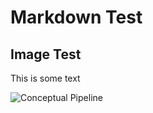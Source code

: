 # Markdown Test

## Image Test

This is some text

![Conceptual Pipeline](https://onedrive.live.com/download?resid=64D0F6523B1638CA!29966&authkey=!AMGvXVP7mW3EKWE)

